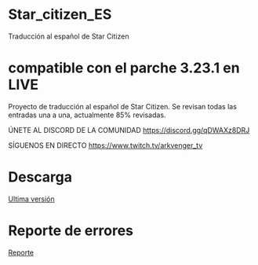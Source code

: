 # Star_citizen_ES
Traducción al español de Star Citizen
# compatible con el parche 3.23.1 en LIVE
Proyecto de traducción al español de Star Citizen. 
Se revisan todas las entradas una a una, actualmente 85% revisadas.

ÚNETE AL DISCORD DE LA COMUNIDAD 
https://discord.gg/qDWAXz8DRJ

SÍGUENOS EN DIRECTO 
https://www.twitch.tv/arkvenger_tv

# Descarga
[Ultima versión ](https://github.com/Thord82/Star_citizen_ES/releases)

# Reporte de errores
[Reporte ](https://github.com/Thord82/Star_citizen_ES/issues)
